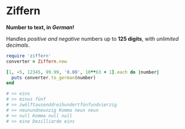 # Ziffern

**Number to text, in _German_!**

Handles _positive and negative_ numbers up to **125 digits**, with _unlimited decimals_.

```ruby
require 'ziffern'
converter = Ziffern.new

[1, -5, 12345, 99.99, '0.00', 10**63 + 1].each do |number|
  puts converter.to_german(number)
end

# >> eins
# >> minus fünf
# >> zwölftausenddreihundertfünfundvierzig
# >> neunundneunzig Komma neun neun
# >> null Komma null null
# >> eine Dezilliarde eins
```
